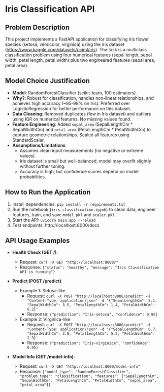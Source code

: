 # Iris Classification API

## Problem Description
This project implements a FastAPI application for classifying Iris flower species (setosa, versicolor, virginica) using the Iris dataset (https://www.kaggle.com/datasets/uciml/iris). The task is a multiclass classification problem using four numerical features (sepal length, sepal width, petal length, petal width) plus two engineered features (sepal area, petal area).

## Model Choice Justification
- **Model**: RandomForestClassifier (scikit-learn, 100 estimators).
- **Why?**: Robust for classification, handles non-linear relationships, and achieves high accuracy (~95-98% on Iris). Preferred over LogisticRegression for better performance on this dataset.
- **Data Cleaning**: Removed duplicates (few in Iris dataset) and outliers using IQR on numerical features. No missing values found.
- **Feature Engineering**: Added `sepal_area` (SepalLengthCm * SepalWidthCm) and `petal_area` (PetalLengthCm * PetalWidthCm) to capture geometric relationships. Scaled all features using StandardScaler.
- **Assumptions/Limitations**:
  - Assumes clean input measurements (no negative or extreme values).
  - Iris dataset is small but well-balanced; model may overfit slightly without further tuning.
  - Accuracy is high, but confidence scores depend on model probabilities.

## How to Run the Application
1. Install dependencies: `pip install -r requirements.txt`
2. Run the notebook (`iris_classification.ipynb`) to clean data, engineer features, train, and save `model.pkl` and `scaler.pkl`.
3. Start the API: `uvicorn main:app --reload`
4. Test endpoints: http://localhost:8000/docs

## API Usage Examples
- **Health Check (GET /)**:
  - Request: `curl -X GET "http://localhost:8000/"`
  - Response: `{"status": "healthy", "message": "Iris Classification API is running"}`

- **Predict (POST /predict)**:
  - Example 1: Setosa-like
    - Request: `curl -X POST "http://localhost:8000/predict" -H "Content-Type: application/json" -d '{"SepalLengthCm": 5.1, "SepalWidthCm": 3.5, "PetalLengthCm": 1.4, "PetalWidthCm": 0.2}'`
    - Response: `{"prediction": "Iris-setosa", "confidence": 0.98}`
  - Example 2: Virginica-like
    - Request: `curl -X POST "http://localhost:8000/predict" -H "Content-Type: application/json" -d '{"SepalLengthCm": 6.7, "SepalWidthCm": 3.0, "PetalLengthCm": 5.2, "PetalWidthCm": 2.3}'`
    - Response: `{"prediction": "Iris-virginica", "confidence": 0.95}`

- **Model Info (GET /model-info)**:
  - Request: `curl -X GET "http://localhost:8000/model-info"`
  - Response: `{"model_type": "RandomForestClassifier", "problem_type": "classification", "features": ["SepalLengthCm", "SepalWidthCm", "PetalLengthCm", "PetalWidthCm", "sepal_area", "petal_area"]}`
